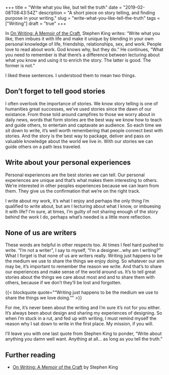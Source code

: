 +++
title = "Write what you like, but tell the truth"
date = "2019-02-08T08:43:54Z"
description = "A short piece on story telling, and finding purpose in your writing."
slug = "write-what-you-like-tell-the-truth"
tags = ["Writing"]
draft = "true"
+++

In [On Writing: A Memoir of the Craft](https://www.goodreads.com/book/show/10569.On_Writing), Stephen King writes: “Write what you like, then imbues it with life and make it unique by blending in your own personal knowledge of life, friendship, relationships, sex, and work. People love to read about work. God knows why, but they do.” He continues, “What you need to remember is that there’s a difference between lecturing about what you know and using it to enrich the story. The latter is good. The former is not.”

I liked these sentences. I understood them to mean two things.

## Don’t forget to tell good stories

I often overlook the importance of stories. We know story telling is one of humanities great successes, we’ve used stories since the dawn of our existance. From those told around campfires to those we worry about in daily news, words that form stories are the best way we know how to teach and guide others, to entertain and captavate an audience. So each time we sit down to write, it’s well worth remembering that people connect best with stories. And the story is the best way to package, deliver and pass on valuable knowledge about the world we live in. With our stories we can guide others on a path less traveled.

## Write about your personal experiences

Personal experiences are the best stories we can tell. Our personal experiences are unique and that’s what makes them interesting to others. We’re interested in other peoples experiences because we can learn from them. They give us the confirmation that we’re on the right track.

I write about my work, it’s what I enjoy and perhaps the only thing I’m qualified to write about, but am I lecturing about what I know, or imbuesing it with life? I’m sure, at times, I’m guilty of not sharing enough of the story behind the work I do, perhaps what’s needed is a little more reflection.

## None of us are writers

These words are helpful in other respects too. At times I feel hard pushed to write. “I’m not a writer”, I say to myself, “I’m a designer...why am I writing?” What I forget is that none of us are writers really. Writing just happens to be the medium we use to share the things we enjoy doing. So whatever our aim may be, it’s important to remember the reason we write. And that’s to share our experiences and make sense of the world around us. It’s to tell great stories about the things we care about most and and to share them with others, because if we don’t they’ll be lost and forgotten.

{{< blockquote quote="“Writing just happens to be the medium we use to share the things we love doing.”" >}}

For me, it’s never been about the writing and I’m sure it’s not for you either. It’s always been about design and sharing my experiences of designing. So when I’m stuck in a rut, and fed up with writing, I must remind myself the reason why I sat down to write in the first place. My mission, if you will.

I’ll leave you with one last quote from Stephen King to ponder, “Write about anything you damn well want. Anything at all… as long as you tell the truth.”

## Further reading

- [On Writing: A Memoir of the Craft](https://www.goodreads.com/book/show/10569.On_Writing) by Stephen King
